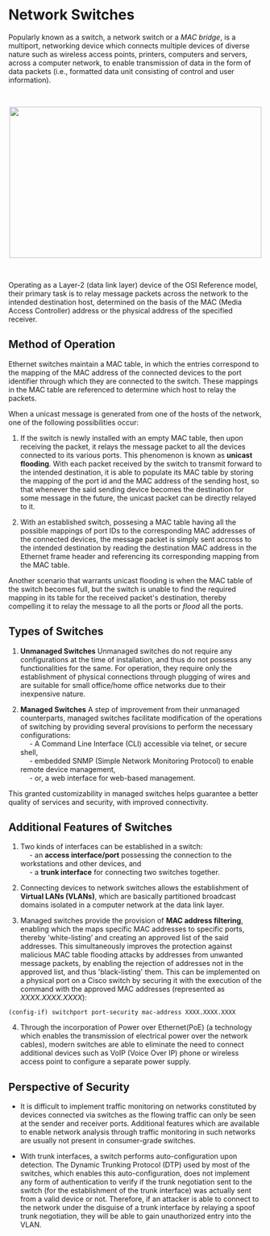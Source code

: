 # Network Switches
Popularly known as a switch, a network switch or a *MAC bridge*, is a multiport, networking device which connects multiple devices of diverse nature such as wireless access points, printers, computers and servers, across a computer network, to enable transmission of data in the form of data packets (i.e., formatted data unit consisting of control and user information).

<br>
<p align="center">  <img width="500" height="300" src="https://imgur.com/LVL3ui5.gif">  </p>
<br>

Operating as a Layer-2 (data link layer) device of the OSI Reference model, their primary task is to relay message packets across the network to the intended destination host, determined on the basis of the MAC (Media Access Controller) address or the physical address of the specified receiver.

## Method of Operation
Ethernet switches maintain a MAC table, in which the entries correspond to the mapping of the MAC address of the connected devices to the port identifier through which they are connected to the switch. These mappings in the MAC table are referenced to determine which host to relay the packets.

When a unicast message is generated from one of the hosts of the network, one of the following possibilities occur:

1. If the switch is newly installed with an empty MAC table, then upon receiving the packet, it relays the message packet to all the devices connected to its various ports. This phenomenon is known as **unicast flooding**. 
With each packet received by the switch to transmit forward to the intended destination, it is able to populate its MAC table by storing the mapping of the port id and the MAC address of the sending host, so that whenever the said sending device becomes the destination for some message in the future, the unicast packet can be directly relayed to it.

2. With an established switch, possesing a MAC table having all the possible mappings of port IDs to the corresponding MAC addresses of the connected devices, the message packet is simply sent accross to the intended destination by reading the destination MAC address in the Ethernet frame header and referencing its corresponding mapping from the MAC table. 


Another scenario that warrants unicast flooding is when the MAC table of the switch becomes full, but the switch is unable to find the required mapping in its table for the received packet's destination, thereby compelling it to relay the message to all the ports or *flood* all the ports.



## Types of Switches

1. **Unmanaged Switches**
Unmanaged switches do not require any configurations at the time of installation, and thus do not possess any functionalities for the same. For operation, they require only the establishment of physical connections through plugging of wires and are suitable for small office/home office networks due to their inexpensive nature.

2. **Managed Switches**
A step of improvement from their unmanaged counterparts, managed switches facilitate modification of the operations of switching by providing several provisions to perform the necessary configurations: 
<br> &emsp; -  A Command Line Interface (CLI) accessible via telnet, or secure shell, 
<br> &emsp; - embedded SNMP (Simple Network Monitoring Protocol) to enable remote device management,
<br> &emsp; - or, a web interface for web-based management.

This granted customizability in managed switches helps guarantee a better quality of services and security, with improved connectivity.

## Additional Features of Switches
1. Two kinds of interfaces can be established in a switch:
<br> &emsp; - an **access interface/port** possessing the connection to the workstations and other devices, and
<br> &emsp; - a **trunk interface** for connecting two switches together.

2. Connecting devices to network switches allows the establishment of **Virtual LANs (VLANs)**, which are basically partitioned broadcast domains isolated in a computer network at the data link layer.

3. Managed switches provide the provision of **MAC address filtering**, enabling which the maps specific MAC addresses to specific ports, thereby 'white-listing’ and creating an approved list of the said addresses. This simultaneously improves the protection against malicious MAC table flooding attacks by addresses from unwanted message packets, by enabling the rejection of addresses not in the approved list, and thus 'black-listing' them.
This can be implemented on a physical port on a Cisco switch by securing it with the execution of the command with the approved MAC addresses (represented as *XXXX.XXXX.XXXX*):
 ```console
 (config-if) switchport port-security mac-address XXXX.XXXX.XXXX
 ```

4. Through the incorporation of Power over Ethernet(PoE) (a technology which enables the transmission of electrical power over the network cables), modern switches are able to eliminate the need to connect additional devices such as VoIP (Voice Over IP) phone or wireless access point to configure a separate power supply. 

## Perspective of Security
- It is difficult to implement traffic monitoring on networks constituted by devices connected via switches as the flowing traffic can only be seen at the sender and receiver ports. Additional features which are available to enable network analysis through traffic monitoring in such networks are usually not present in consumer-grade switches.

- With trunk interfaces, a switch performs auto-configuration upon detection. The Dynamic Trunking Protocol (DTP) used by most of the switches, which enables this auto-configuration, does not implement any form of authentication to verify if the trunk negotiation sent to the switch (for the establishment of the trunk interface) was actually sent from a valid device or not.
Therefore, if an attacker is able to connect to the network under the disguise of a trunk interface by relaying a spoof trunk negotiation, they will be able to gain unauthorized entry into the VLAN.



